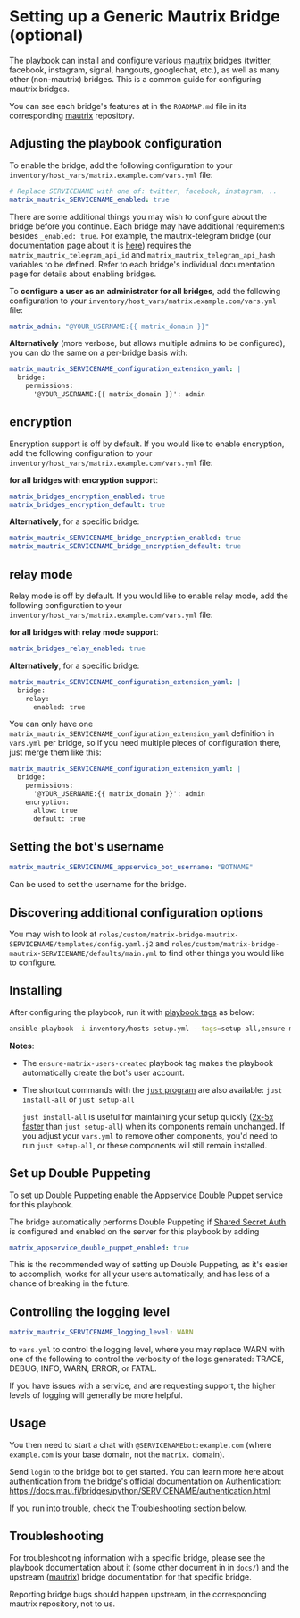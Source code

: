 # Setting up a Generic Mautrix Bridge (optional)

The playbook can install and configure various [mautrix](https://github.com/mautrix) bridges (twitter, facebook, instagram, signal, hangouts, googlechat, etc.), as well as many other (non-mautrix) bridges. This is a common guide for configuring mautrix bridges.

You can see each bridge's features at in the `ROADMAP.md` file in its corresponding [mautrix](https://github.com/mautrix) repository.

## Adjusting the playbook configuration

To enable the bridge, add the following configuration to your `inventory/host_vars/matrix.example.com/vars.yml` file:

```yaml
# Replace SERVICENAME with one of: twitter, facebook, instagram, ..
matrix_mautrix_SERVICENAME_enabled: true
```

There are some additional things you may wish to configure about the bridge before you continue. Each bridge may have additional requirements besides `_enabled: true`. For example, the mautrix-telegram bridge (our documentation page about it is [here](configuring-playbook-bridge-mautrix-telegram.md)) requires the `matrix_mautrix_telegram_api_id` and `matrix_mautrix_telegram_api_hash` variables to be defined. Refer to each bridge's individual documentation page for details about enabling bridges.

To **configure a user as an administrator for all bridges**, add the following configuration to your `inventory/host_vars/matrix.example.com/vars.yml` file:

```yaml
matrix_admin: "@YOUR_USERNAME:{{ matrix_domain }}"
```

**Alternatively** (more verbose, but allows multiple admins to be configured), you can do the same on a per-bridge basis with:

```yaml
matrix_mautrix_SERVICENAME_configuration_extension_yaml: |
  bridge:
    permissions:
      '@YOUR_USERNAME:{{ matrix_domain }}': admin
```

## encryption

Encryption support is off by default. If you would like to enable encryption, add the following configuration to your `inventory/host_vars/matrix.example.com/vars.yml` file:

**for all bridges with encryption support**:

```yaml
matrix_bridges_encryption_enabled: true
matrix_bridges_encryption_default: true
```

**Alternatively**, for a specific bridge:

```yaml
matrix_mautrix_SERVICENAME_bridge_encryption_enabled: true
matrix_mautrix_SERVICENAME_bridge_encryption_default: true
```

## relay mode

Relay mode is off by default. If you would like to enable relay mode, add the following configuration to your `inventory/host_vars/matrix.example.com/vars.yml` file:

**for all bridges with relay mode support**:

```yaml
matrix_bridges_relay_enabled: true
```

**Alternatively**, for a specific bridge:

```yaml
matrix_mautrix_SERVICENAME_configuration_extension_yaml: |
  bridge:
    relay:
      enabled: true
```

You can only have one `matrix_mautrix_SERVICENAME_configuration_extension_yaml` definition in `vars.yml` per bridge, so if you need multiple pieces of configuration there, just merge them like this:

```yaml
matrix_mautrix_SERVICENAME_configuration_extension_yaml: |
  bridge:
    permissions:
      '@YOUR_USERNAME:{{ matrix_domain }}': admin
    encryption:
      allow: true
      default: true
```

## Setting the bot's username

```yaml
matrix_mautrix_SERVICENAME_appservice_bot_username: "BOTNAME"
```

Can be used to set the username for the bridge.

## Discovering additional configuration options

You may wish to look at `roles/custom/matrix-bridge-mautrix-SERVICENAME/templates/config.yaml.j2` and `roles/custom/matrix-bridge-mautrix-SERVICENAME/defaults/main.yml` to find other things you would like to configure.

## Installing

After configuring the playbook, run it with [playbook tags](playbook-tags.md) as below:

<!-- NOTE: let this conservative command run (instead of install-all) to make it clear that failure of the command means something is clearly broken. -->
```sh
ansible-playbook -i inventory/hosts setup.yml --tags=setup-all,ensure-matrix-users-created,start
```

**Notes**:

- The `ensure-matrix-users-created` playbook tag makes the playbook automatically create the bot's user account.

- The shortcut commands with the [`just` program](just.md) are also available: `just install-all` or `just setup-all`

  `just install-all` is useful for maintaining your setup quickly ([2x-5x faster](../CHANGELOG.md#2x-5x-performance-improvements-in-playbook-runtime) than `just setup-all`) when its components remain unchanged. If you adjust your `vars.yml` to remove other components, you'd need to run `just setup-all`, or these components will still remain installed.

## Set up Double Puppeting

To set up [Double Puppeting](https://docs.mau.fi/bridges/general/double-puppeting.html) enable the [Appservice Double Puppet](configuring-playbook-appservice-double-puppet.md) service for this playbook.

The bridge automatically performs Double Puppeting if [Shared Secret Auth](configuring-playbook-shared-secret-auth.md) is configured and enabled on the server for this playbook by adding

```yaml
matrix_appservice_double_puppet_enabled: true
```

This is the recommended way of setting up Double Puppeting, as it's easier to accomplish, works for all your users automatically, and has less of a chance of breaking in the future.

## Controlling the logging level

```yaml
matrix_mautrix_SERVICENAME_logging_level: WARN
```

to `vars.yml` to control the logging level, where you may replace WARN with one of the following to control the verbosity of the logs generated: TRACE, DEBUG, INFO, WARN, ERROR, or FATAL.

If you have issues with a service, and are requesting support, the higher levels of logging will generally be more helpful.

## Usage

You then need to start a chat with `@SERVICENAMEbot:example.com` (where `example.com` is your base domain, not the `matrix.` domain).

Send `login` to the bridge bot to get started. You can learn more here about authentication from the bridge's official documentation on Authentication: https://docs.mau.fi/bridges/python/SERVICENAME/authentication.html

If you run into trouble, check the [Troubleshooting](#troubleshooting) section below.

## Troubleshooting

For troubleshooting information with a specific bridge, please see the playbook documentation about it (some other document in in `docs/`) and the upstream ([mautrix](https://github.com/mautrix)) bridge documentation for that specific bridge.

Reporting bridge bugs should happen upstream, in the corresponding mautrix repository, not to us.
